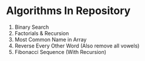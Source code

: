 # Algorithms In Repository

1. Binary Search
2. Factorials & Recursion
3. Most Common Name in Array
4. Reverse Every Other Word (Also remove all vowels)
5. Fibonacci Sequence (With Recursion)
